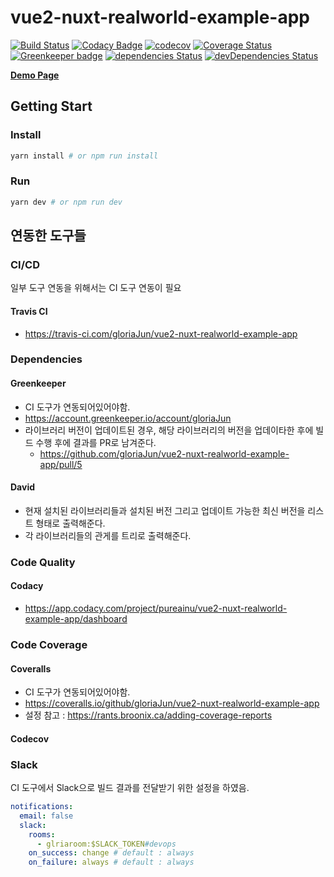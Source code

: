 # vue2-nuxt-realworld-example-app

[![Build Status](https://travis-ci.com/gloriaJun/vue2-nuxt-realworld-example-app.svg?branch=master)](https://travis-ci.com/gloriaJun/vue2-nuxt-realworld-example-app)
[![Codacy Badge](https://api.codacy.com/project/badge/Grade/c5321fe3a07f4774b9ce5c2af8c0a6f0)](https://app.codacy.com/app/pureainu/vue2-nuxt-realworld-example-app?utm_source=github.com&utm_medium=referral&utm_content=gloriaJun/vue2-nuxt-realworld-example-app&utm_campaign=Badge_Grade_Settings)
[![codecov](https://codecov.io/gh/gloriaJun/vue2-nuxt-realworld-example-app/branch/master/graph/badge.svg)](https://codecov.io/gh/gloriaJun/vue2-nuxt-realworld-example-app)
[![Coverage Status](https://coveralls.io/repos/github/gloriaJun/vue2-nuxt-realworld-example-app/badge.svg?branch=master)](https://coveralls.io/github/gloriaJun/vue2-nuxt-realworld-example-app?branch=master)
[![Greenkeeper badge](https://badges.greenkeeper.io/gloriaJun/vue2-nuxt-realworld-example-app.svg)](https://greenkeeper.io/)
[![dependencies Status](https://david-dm.org/gloriaJun/vue2-nuxt-realworld-example-app/status.svg)](https://david-dm.org/gloriaJun/vue2-nuxt-realworld-example-app)
[![devDependencies Status](https://david-dm.org/gloriaJun/vue2-nuxt-realworld-example-app/dev-status.svg)](https://david-dm.org/gloriaJun/vue2-nuxt-realworld-example-app?type=dev)

**[Demo Page](https://gloriajun.github.io/vue2-nuxt-realworld-example-app)**

## Getting Start

### Install

```bash
yarn install # or npm run install
```

### Run

```bash
yarn dev # or npm run dev
```

## 연동한 도구들

### CI/CD

일부 도구 연동을 위해서는 CI 도구 연동이 필요

#### Travis CI

- https://travis-ci.com/gloriaJun/vue2-nuxt-realworld-example-app

### Dependencies

#### Greenkeeper

- CI 도구가 연동되어있어야함.
- https://account.greenkeeper.io/account/gloriaJun
- 라이브러리 버전이 업데이트된 경우, 해당 라이브러리의 버전을 업데이타한 후에 빌드 수행 후에 결과를 PR로 남겨준다. 
  - https://github.com/gloriaJun/vue2-nuxt-realworld-example-app/pull/5
  
#### David

- 현재 설치된 라이브러리들과 설치된 버전 그리고 업데이트 가능한 최신 버전을 리스트 형태로 출력해준다.
- 각 라이브러리들의 관게를 트리로 출력해준다.


### Code Quality

#### Codacy

- https://app.codacy.com/project/pureainu/vue2-nuxt-realworld-example-app/dashboard

### Code Coverage

#### Coveralls

- CI 도구가 연동되어있어야함.
- https://coveralls.io/github/gloriaJun/vue2-nuxt-realworld-example-app
- 설정 참고 : https://rants.broonix.ca/adding-coverage-reports

#### Codecov


### Slack

CI 도구에서 Slack으로 빌드 결과를 전달받기 위한 설정을 하였음.

```yml
notifications:
  email: false
  slack:
    rooms:
      - glriaroom:$SLACK_TOKEN#devops
    on_success: change # default : always
    on_failure: always # default : always
```
